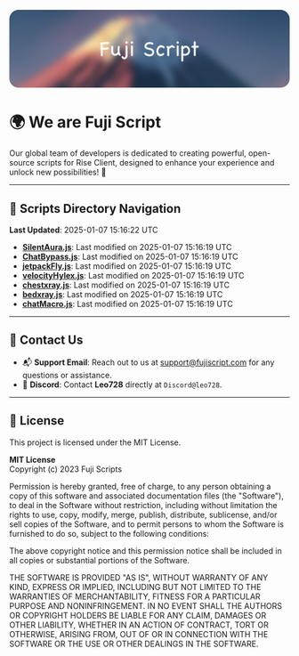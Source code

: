 ![Banner](.github/b.webp)

# 🌍 **We are Fuji Script**

Our global team of developers is dedicated to creating powerful, open-source scripts for Rise Client, designed to enhance your experience and unlock new possibilities! 🌟

---
<!-- SCRIPTS_NAVIGATION_START -->
## 📂 **Scripts Directory Navigation**

**Last Updated**: 2025-01-07 15:16:22 UTC

- **[SilentAura.js](scripts/SilentAura.js)**: Last modified on 2025-01-07 15:16:19 UTC
- **[ChatBypass.js](scripts/ChatBypass.js)**: Last modified on 2025-01-07 15:16:19 UTC
- **[jetpackFly.js](scripts/jetpackFly.js)**: Last modified on 2025-01-07 15:16:19 UTC
- **[velocityHylex.js](scripts/velocityHylex.js)**: Last modified on 2025-01-07 15:16:19 UTC
- **[chestxray.js](scripts/chestxray.js)**: Last modified on 2025-01-07 15:16:19 UTC
- **[bedxray.js](scripts/bedxray.js)**: Last modified on 2025-01-07 15:16:19 UTC
- **[chatMacro.js](scripts/chatMacro.js)**: Last modified on 2025-01-07 15:16:19 UTC

<!-- SCRIPTS_NAVIGATION_END -->

---

## 💬 **Contact Us**  
- 📬 **Support Email**: Reach out to us at [support@fujiscript.com](mailto:support@fujiscript.com) for any questions or assistance.  
- 💬 **Discord**: Contact **Leo728** directly at `Discord@leo728`.

---

## 📜 **License**

This project is licensed under the MIT License.  

**MIT License**  
Copyright (c) 2023 Fuji Scripts  

Permission is hereby granted, free of charge, to any person obtaining a copy of this software and associated documentation files (the "Software"), to deal in the Software without restriction, including without limitation the rights to use, copy, modify, merge, publish, distribute, sublicense, and/or sell copies of the Software, and to permit persons to whom the Software is furnished to do so, subject to the following conditions:  

The above copyright notice and this permission notice shall be included in all copies or substantial portions of the Software.  

THE SOFTWARE IS PROVIDED "AS IS", WITHOUT WARRANTY OF ANY KIND, EXPRESS OR IMPLIED, INCLUDING BUT NOT LIMITED TO THE WARRANTIES OF MERCHANTABILITY, FITNESS FOR A PARTICULAR PURPOSE AND NONINFRINGEMENT. IN NO EVENT SHALL THE AUTHORS OR COPYRIGHT HOLDERS BE LIABLE FOR ANY CLAIM, DAMAGES OR OTHER LIABILITY, WHETHER IN AN ACTION OF CONTRACT, TORT OR OTHERWISE, ARISING FROM, OUT OF OR IN CONNECTION WITH THE SOFTWARE OR THE USE OR OTHER DEALINGS IN THE SOFTWARE.  
